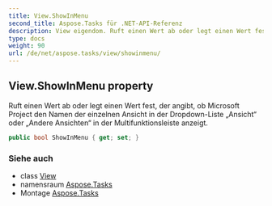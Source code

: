 ```yaml
---
title: View.ShowInMenu
second_title: Aspose.Tasks für .NET-API-Referenz
description: View eigendom. Ruft einen Wert ab oder legt einen Wert fest der angibt ob Microsoft Project den Namen der einzelnen Ansicht in der DropdownListe Ansicht oder Andere Ansichten in der Multifunktionsleiste anzeigt.
type: docs
weight: 90
url: /de/net/aspose.tasks/view/showinmenu/
---
```

## View.ShowInMenu property

Ruft einen Wert ab oder legt einen Wert fest, der angibt, ob Microsoft Project den Namen der einzelnen Ansicht in der Dropdown-Liste „Ansicht“ oder „Andere Ansichten“ in der Multifunktionsleiste anzeigt.

```csharp
public bool ShowInMenu { get; set; }
```

### Siehe auch

* class [View](../)
* namensraum [Aspose.Tasks](../../view/)
* Montage [Aspose.Tasks](../../../)


